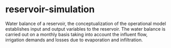 # reservoir-simulation
Water balance of a reservoir, the conceptualization of the operational model establishes input and output variables to the reservoir. The water balance is carried out on a monthly basis taking into account the influent flow, irrigation demands and losses due to evaporation and infiltration.
